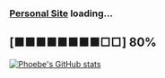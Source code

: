 ### [Personal Site](http://asmallsquishysquid.github.io/) loading...
## [■■■■■■■■□□] 80%

[![Phoebe's GitHub stats](https://github-readme-stats.vercel.app/api/top-langs/?username=ASmallSquishySquid&theme=synthwave&hide=roff&layout=compact)](https://github.com/anuraghazra/github-readme-stats)

<!--
**ASmallSquishySquid/ASmallSquishySquid** is a ✨ _special_ ✨ repository because its `README.md` (this file) appears on your GitHub profile.

Here are some ideas to get you started:

- 🔭 I’m currently working on ...
- 🌱 I’m currently learning ...
- 👯 I’m looking to collaborate on ...
- 🤔 I’m looking for help with ...
- 💬 Ask me about ...
- 📫 How to reach me: ...
- 😄 Pronouns: ...
- ⚡ Fun fact: ...
-->
